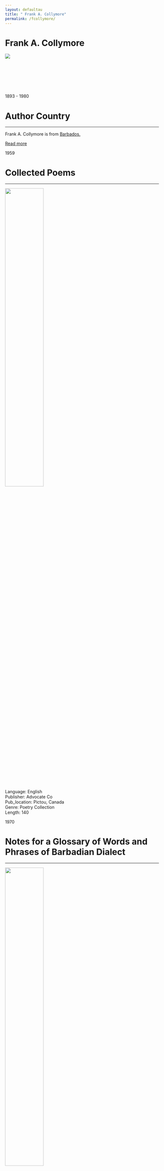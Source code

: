 ```yaml
---
layout: defaultau
title: " Frank A. Collymore"
permalink: /fcollymore/
---
```

<!-- partial:index.partial.html -->
<div class="content">
    <h1>Frank A. Collymore</h1>
    <div class="quote">
        <div><img src="https://aaregistry.org/wp-content/uploads/2012/02/Frank-Collymore.jpg" class="logo"></div>
    </div>
    <div class="timeline">
        <div style="padding-bottom:100px;"></div>
        <div class="block">
            <div class="date right"><p class="right"> 1893 - 1980 </p></div>
            <div class="dot"></div>
            <div class="left first">
            <div class="author_country">
                <h1>Author Country</h1><hr>
          <div class="aclocation">  <p> Frank A. Collymore is from <a href="{{ site.baseurl }}/12">Barbados.</a></p> </div>
              <div class="acreadmore">  <a href="https://en.wikipedia.org/wiki/Frank_Collymore" target="_blank">Read more</a></div>
            </div>
            </div>
        </div>
        <div class="block">
            <div class="date left"><p class="left">1959</p></div>
            <div class="dot"></div>
            <div class="right">
                <h1>Collected Poems</h1><hr>
                <p><img src="https://pictures.abebooks.com/inventory/md/md31174900630.jpg"  height="50%" width = "50%"></p>
                <p>
                Language: English <br/>
                Publisher: Advocate Co <br/>
                Pub_location: Pictou, Canada <br/>
                Genre: Poetry Collection <br/>
                Length: 140 <br/>               
                 </p>
            </div>
        </div>
        <div class="block">
            <div class="date right"><p class="right">1970</p></div>
            <div class="dot"></div>
            <div class="left">
                <h1>Notes for a Glossary of Words and Phrases of Barbadian Dialect</h1><hr>
                <p><img src="https://d3525k1ryd2155.cloudfront.net/h/254/198/1298198254.0.m.jpg"  height="50%" width = "50%"></p>
                Language: English <br/>
                Publisher: Advocate Co <br/>
                Pub_location: Pictou, Canada <br/>
                Genre: Nonfiction <br/>
                Length: 127 <br/>                 
                   </p>
            </div>
        </div>
        <div class="block">
            <div class="date left"><p class="left hide">1971</p></div>
            <div class="dot"></div>
            <div class="right hide">
                <h1>Selected Poems</h1><hr>
                <p><img src="https://pictures.abebooks.com/inventory/md/md30764299524.jpg"  height="50%" width = "50%"></p>
                <p>
                Language: English <br/>
                Publisher: Coles Printery<br/>
                Pub_location: Wildey, Barbados <br/>
                Genre: Poetry Collection <br/>
                Length: 67 <br/>    
                 </p>
            </div>
        </div>
        <div class="block">
            <div class="date right"><p class="right hide">1993</p></div>
            <div class="dot"></div>
            <div class="left hide">
                <h1>The Man Who Loved Attending Funerals and Other Stories</h1><hr>
                <p><img src="https://i.gr-assets.com/images/S/compressed.photo.goodreads.com/books/1349001068l/3893645.jpg"  height="50%" width = "50%"></p>
                <p>
                Language: English <br/>
                Publisher: Heinemann <br/>
                Pub_location: Oxford, England <br/>
                Genre: Fiction (Short Story Collection) <br/>
                Length: 178 <br/>                  
                </p>
            </div>
    </div>
</div>
  <!-- partial -->
<script src='https://cdnjs.cloudflare.com/ajax/libs/jquery/3.1.1/jquery.min.js'></script><script  src="{{ site.baseurl }}/assets/js/authorscript.js"></script>